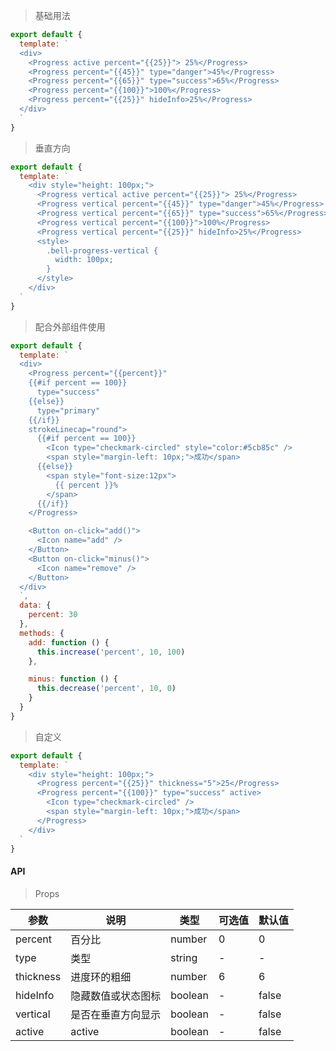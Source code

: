 > 基础用法

```js
export default {
  template: `
  <div>
    <Progress active percent="{{25}}"> 25%</Progress>
    <Progress percent="{{45}}" type="danger">45%</Progress>
    <Progress percent="{{65}}" type="success">65%</Progress>
    <Progress percent="{{100}}">100%</Progress>
    <Progress percent="{{25}}" hideInfo>25%</Progress>
  </div>
  `
}
```

> 垂直方向

```js
export default {
  template: `
    <div style="height: 100px;">
      <Progress vertical active percent="{{25}}"> 25%</Progress>
      <Progress vertical percent="{{45}}" type="danger">45%</Progress>
      <Progress vertical percent="{{65}}" type="success">65%</Progress>
      <Progress vertical percent="{{100}}">100%</Progress>
      <Progress vertical percent="{{25}}" hideInfo>25%</Progress>
      <style>
        .bell-progress-vertical {
          width: 100px;
        }
      </style>
    </div>
  `
}
```

> 配合外部组件使用

```js
export default {
  template: `
  <div>
    <Progress percent="{{percent}}"
    {{#if percent == 100}}
      type="success"
    {{else}}
      type="primary"
    {{/if}}
    strokeLinecap="round">
      {{#if percent == 100}}
        <Icon type="checkmark-circled" style="color:#5cb85c" />
        <span style="margin-left: 10px;">成功</span>
      {{else}}
        <span style="font-size:12px">
          {{ percent }}%
        </span>
      {{/if}}
    </Progress>

    <Button on-click="add()">
      <Icon name="add" />
    </Button>
    <Button on-click="minus()">
      <Icon name="remove" />
    </Button>
  </div>
  `,
  data: {
    percent: 30
  },
  methods: {
    add: function () {
      this.increase('percent', 10, 100)
    },

    minus: function () {
      this.decrease('percent', 10, 0)
    }
  }
}
```

> 自定义

```js
export default {
  template: `
    <div style="height: 100px;">
      <Progress percent="{{25}}" thickness="5">25</Progress>
      <Progress percent="{{100}}" type="success" active>
        <Icon type="checkmark-circled" />
        <span style="margin-left: 10px;">成功</span>
      </Progress>
    </div>
  `
}
```

#### API

> Props

参数 | 说明 | 类型 | 可选值 | 默认值
---|---|---|---|---
percent | 百分比 | number | 0 | 0
type | 类型 | string | - | -
thickness | 进度环的粗细 | number | 6 | 6
hideInfo | 隐藏数值或状态图标 | boolean | - | false
vertical | 是否在垂直方向显示 | boolean | - | false
active | active | boolean | - | false
